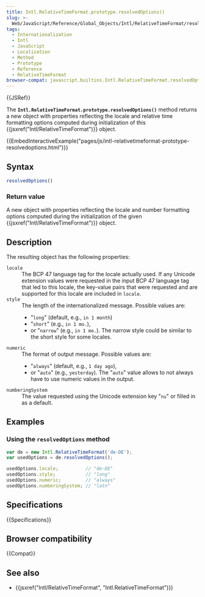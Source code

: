 ```yaml
---
title: Intl.RelativeTimeFormat.prototype.resolvedOptions()
slug: >-
  Web/JavaScript/Reference/Global_Objects/Intl/RelativeTimeFormat/resolvedOptions
tags:
  - Internationalization
  - Intl
  - JavaScript
  - Localization
  - Method
  - Prototype
  - Reference
  - RelativeTimeFormat
browser-compat: javascript.builtins.Intl.RelativeTimeFormat.resolvedOptions
---
```

{{JSRef}}

The **`Intl.RelativeTimeFormat.prototype.resolvedOptions()`** method returns a
new object with properties reflecting the locale and relative time formatting
options computed during initialization of this
{{jsxref("Intl/RelativeTimeFormat")}} object.

{{EmbedInteractiveExample("pages/js/intl-relativetimeformat-prototype-resolvedoptions.html")}}

<!-- The source for this interactive example is stored in a GitHub repository. If you'd like to contribute to the interactive examples project, please clone https://github.com/mdn/interactive-examples and send us a pull request. -->

## Syntax

```js
resolvedOptions()
```

### Return value

A new object with properties reflecting the locale and number formatting options
computed during the initialization of the given
{{jsxref("Intl/RelativeTimeFormat")}} object.

## Description

The resulting object has the following properties:

<dl><dt><code>locale</code></dt><dd>The BCP 47 language tag for the locale actually used. If any Unicode extension values were requested in the input BCP 47 language tag that led to this locale, the key-value pairs that were requested and are supported for this locale are included in <code>locale</code>.</dd><dt><code>style</code></dt><dd>The length of the internationalized message. Possible values are:<ul><li>"<code>long</code>" (default, e.g., <code>in 1 month</code>)</li><li>"<code>short</code>" (e.g., <code>in 1 mo.</code>),</li><li>or "<code>narrow</code>" (e.g., <code>in 1 mo.</code>). The narrow style could be similar to the short style for some locales.</li></ul></dd><dt><code>numeric</code></dt><dd>The format of output message. Possible values are:<ul><li>"<code>always</code>" (default, e.g., <code>1 day ago</code>),</li><li>or "<code>auto</code>" (e.g., <code>yesterday</code>). The "<code>auto</code>" value allows to not always have to use numeric values in the output.</li></ul></dd><dt><code>numberingSystem</code></dt><dd>The value requested using the Unicode extension key "<code>nu</code>" or filled in as a default.</dd></dl>

## Examples

### Using the `resolvedOptions` method

```js
var de = new Intl.RelativeTimeFormat('de-DE');
var usedOptions = de.resolvedOptions();

usedOptions.locale;          // "de-DE"
usedOptions.style;           // "long"
usedOptions.numeric;         // "always"
usedOptions.numberingSystem; // "latn"
```

## Specifications

{{Specifications}}

## Browser compatibility

{{Compat}}

## See also

- {{jsxref("Intl/RelativeTimeFormat", "Intl.RelativeTimeFormat")}}
